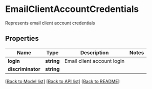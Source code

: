 # EmailClientAccountCredentials

Represents email client account credentials

## Properties
Name | Type | Description | Notes
---- | ---- | ----------- | -----
**login** | **string** | Email client account login | 
**discriminator** | **string** |  | 




[[Back to Model list]](README.md#documentation-for-models) [[Back to API list]](README.md#documentation-for-api-endpoints) [[Back to README]](README.md)

